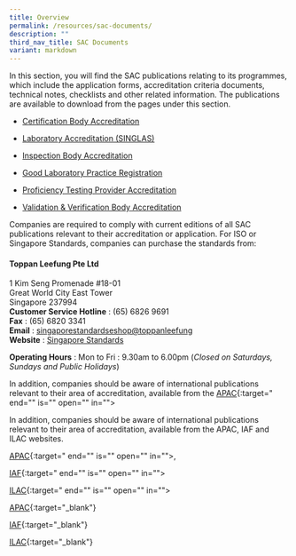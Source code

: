 ```yaml
---
title: Overview
permalink: /resources/sac-documents/
description: ""
third_nav_title: SAC Documents
variant: markdown
---
```

In this section, you will find the SAC publications relating to its programmes, which include the application forms, accreditation criteria documents, technical notes, checklists and other related information. The publications are available to download from the pages under this section.

* [Certification Body Accreditation](/resources/sac-documents/certification-body-accreditation)

* [Laboratory Accreditation (SINGLAS)](/resources/sac-documents/laboratory-accreditation)

* [Inspection Body Accreditation](/resources/sac-documents/inspection-body-accreditation)

* [Good Laboratory Practice Registration](/resources/sac-documents/good-laboratory-practice-registration)

* [Proficiency Testing Provider Accreditation](/resources/sac-documents/proficiency-testing-provider-accreditation) 

* [Validation &amp; Verification Body Accreditation](/resources/sac-documents/validation-and-verification-body-accreditation)

Companies are required to comply with current editions of all SAC publications relevant to their accreditation or application. For ISO or Singapore Standards, companies can purchase the standards from: 

#### Toppan Leefung Pte Ltd 
1 Kim Seng Promenade #18-01\
Great World City East Tower\
Singapore 237994\
**Customer Service Hotline** : (65) 6826 9691\
**Fax** : (65) 6820 3341\
**Email** : <a href="mailto:singaporestandardseshop@toppanleefung.com">singaporestandardseshop@toppanleefung</a>\
**Website** : 
[Singapore Standards](https://www.singaporestandardseshop.sg/)

**Operating Hours** : Mon to Fri : 9.30am to 6.00pm (*Closed on Saturdays, Sundays and Public Holidays*)


In addition, companies should be aware of international publications relevant to their area of accreditation, available from the [APAC](https://www.apac-accreditation.org/){:target=" end="" is="" open="" in=""&gt;


In addition, companies should be aware of international publications relevant to their area of accreditation, available from the APAC, IAF and ILAC websites.

[APAC](https://www.apac-accreditation.org/){:target=" end="" is="" open="" in=""&gt;,

[IAF](https://iaf.nu/en/home/){:target=" end="" is="" open="" in=""&gt;

[ILAC](https://ilac.org){:target=" end="" is="" open="" in=""&gt;





[APAC](https://www.apac-accreditation.org/){:target="\_blank"}

[IAF](https://iaf.nu/en/home/){:target="\_blank"}

[ILAC](https://ilac.org){:target="\_blank"}
